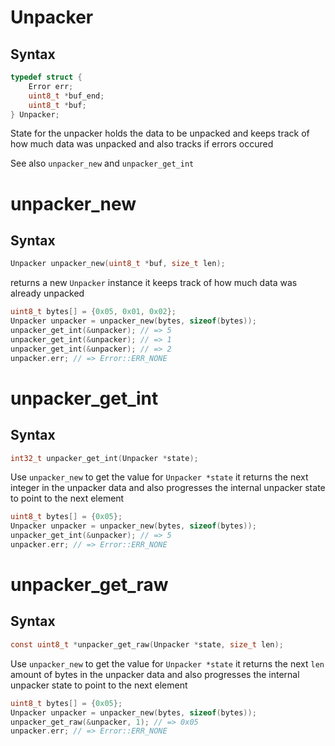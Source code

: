 # Unpacker

## Syntax

```C
typedef struct {
	Error err;
	uint8_t *buf_end;
	uint8_t *buf;
} Unpacker;
```

State for the unpacker
holds the data to be unpacked
and keeps track of how much data was unpacked
and also tracks if errors occured

See also `unpacker_new` and `unpacker_get_int`

# unpacker_new

## Syntax

```C
Unpacker unpacker_new(uint8_t *buf, size_t len);
```

returns a new `Unpacker` instance
it keeps track of how much data was already unpacked

```C
uint8_t bytes[] = {0x05, 0x01, 0x02};
Unpacker unpacker = unpacker_new(bytes, sizeof(bytes));
unpacker_get_int(&unpacker); // => 5
unpacker_get_int(&unpacker); // => 1
unpacker_get_int(&unpacker); // => 2
unpacker.err; // => Error::ERR_NONE
```

# unpacker_get_int

## Syntax

```C
int32_t unpacker_get_int(Unpacker *state);
```

Use `unpacker_new` to get the value for `Unpacker *state`
it returns the next integer in the unpacker data
and also progresses the internal unpacker state to point to the next element

```C
uint8_t bytes[] = {0x05};
Unpacker unpacker = unpacker_new(bytes, sizeof(bytes));
unpacker_get_int(&unpacker); // => 5
unpacker.err; // => Error::ERR_NONE
```

# unpacker_get_raw

## Syntax

```C
const uint8_t *unpacker_get_raw(Unpacker *state, size_t len);
```

Use `unpacker_new` to get the value for `Unpacker *state`
it returns the next `len` amount of bytes in the unpacker data
and also progresses the internal unpacker state to point to the next element

```C
uint8_t bytes[] = {0x05};
Unpacker unpacker = unpacker_new(bytes, sizeof(bytes));
unpacker_get_raw(&unpacker, 1); // => 0x05
unpacker.err; // => Error::ERR_NONE
```

